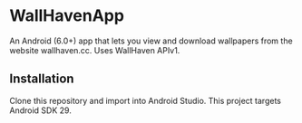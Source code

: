# WallHavenApp
An Android (6.0+) app that lets you view and download wallpapers from the website wallhaven.cc. Uses WallHaven APIv1.

## Installation
Clone this repository and import into Android Studio. This project targets Android SDK 29.
